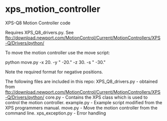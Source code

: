 # xps_motion_controller
XPS-Q8 Motion Controller code

Requires XPS_Q8_drivers.py. See ftp://download.newport.com/MotionControl/Current/MotionControllers/XPS-Q/Drivers/python/

To move the motion controller use the move script:

python move.py -x 20. -y " -20." -z 30. -s " -30."

Note the required format for negative positions.

The following files are included in this repo:
XPS_Q8_drivers.py - obtained from ftp://download.newport.com/MotionControl/Current/MotionControllers/XPS-Q/Drivers/python/
core.py - Contains the XPS class which is used to control the motion controller.
example.py - Example script modified from the XPS programmers manual. 
move.py - Move the motion controller from the command line. 
xps_exception.py - Error handling

